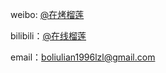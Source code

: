 



weibo: [@在烤榴莲](https://www.weibo.com/u/6929720339)

bilibili：[@在线榴莲](https://space.bilibili.com/566202?spm_id_from=333.1007.0.0)

email：boliulian1996lzl@gmail.com

